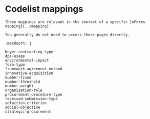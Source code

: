 # Codelist mappings

```{admonition} Summary
These mappings are relevant in the context of a specific [eForms mapping](../mapping).

You generally do not need to access these pages directly.
```

<!-- Do not edit the toctree. It is managed by european-union-support -->

```{toctree}
:maxdepth: 1

buyer-contracting-type
dps-usage
environmental-impact
form-type
framework-agreement-method
innovative-acquisition
number-fixed
number-threshold
number-weight
organisation-role
procurement-procedure-type
received-submission-type
selection-criterion
social-objective
strategic-procurement
```
